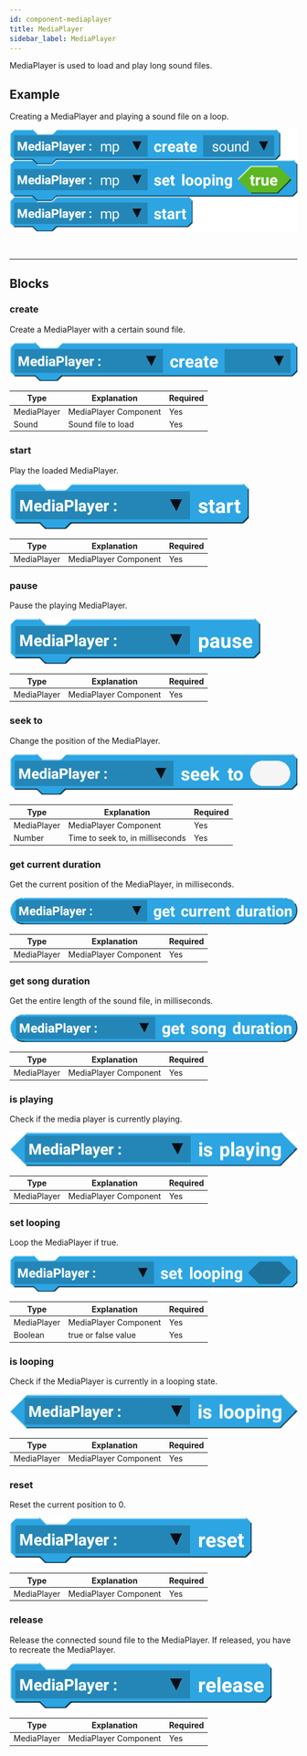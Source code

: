 ```yaml
---
id: component-mediaplayer
title: MediaPlayer
sidebar_label: MediaPlayer
---
```


MediaPlayer is used to load and play long sound files.

## Example

Creating a MediaPlayer and playing a sound file on a loop. 

![example](assets/mediaplayer/example.png)

<br/>

--------------------

## Blocks

### create

Create a MediaPlayer with a certain sound file.

![create](assets/mediaplayer/create.png)

| Type        | Explanation           | Required |
| ----------- | --------------------- | -------- |
| MediaPlayer | MediaPlayer Component | Yes      |
| Sound       | Sound file to load    | Yes      |

### start

Play the loaded MediaPlayer.

![start](assets/mediaplayer/start.png)

| Type        | Explanation           | Required |
| ----------- | --------------------- | -------- |
| MediaPlayer | MediaPlayer Component | Yes      |

### pause

Pause the playing MediaPlayer.

![pause](assets/mediaplayer/pause.png)

| Type        | Explanation           | Required |
| ----------- | --------------------- | -------- |
| MediaPlayer | MediaPlayer Component | Yes      |

### seek to

Change the position of the MediaPlayer.

![seek to](assets/mediaplayer/seek-to.png)

| Type        | Explanation                      | Required |
| ----------- | -------------------------------- | -------- |
| MediaPlayer | MediaPlayer Component            | Yes      |
| Number      | Time to seek to, in milliseconds | Yes      |

### get current duration

Get the current position of the MediaPlayer, in milliseconds.

![get current duration](assets/mediaplayer/get-current-duration.png)

| Type        | Explanation           | Required |
| ----------- | --------------------- | -------- |
| MediaPlayer | MediaPlayer Component | Yes      |

### get song duration

Get the entire length of the sound file, in milliseconds.

![get song duration](assets/mediaplayer/get-song-duration.png)

| Type        | Explanation           | Required |
| ----------- | --------------------- | -------- |
| MediaPlayer | MediaPlayer Component | Yes      |

### is playing

Check if the media player is currently playing.

![is playing](assets/mediaplayer/is-playing.png)

| Type        | Explanation           | Required |
| ----------- | --------------------- | -------- |
| MediaPlayer | MediaPlayer Component | Yes      |

### set looping

Loop the MediaPlayer if true.

![set looping](assets/mediaplayer/set-looping.png)

| Type        | Explanation           | Required |
| ----------- | --------------------- | -------- |
| MediaPlayer | MediaPlayer Component | Yes      |
| Boolean     | true or false value   | Yes      |


### is looping

Check if the MediaPlayer is currently in a looping state.

![is looping](assets/mediaplayer/is-looping.png)

| Type        | Explanation           | Required |
| ----------- | --------------------- | -------- |
| MediaPlayer | MediaPlayer Component | Yes      |


### reset

Reset the current position to 0.

![reset](assets/mediaplayer/reset.png)

| Type        | Explanation           | Required |
| ----------- | --------------------- | -------- |
| MediaPlayer | MediaPlayer Component | Yes      |

### release

Release the connected sound file to the MediaPlayer. If released, you have to recreate the MediaPlayer.

![release](assets/mediaplayer/release.png)

| Type        | Explanation           | Required |
| ----------- | --------------------- | -------- |
| MediaPlayer | MediaPlayer Component | Yes      |

